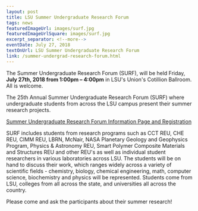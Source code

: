 ```yaml
---
layout: post
title: LSU Summer Undergraduate Research Forum
tags: news
featuredImageUrl: images/surf.jpg
featuredImageUrlSquare: images/surf.jpg
excerpt_separator: <!--more-->
eventDate: July 27, 2018
textOnUrl: LSU Summer Undergraduate Research Forum
link: /summer-undergrad-research-forum.html
---
```


The Summer Undergraduate Research Forum (SURF), will be held Friday, **July 27th, 2018 from 1:00pm – 4:00pm** in LSU's Union's Cotillion Ballroom. All is welcome.

The 25th Annual Summer Undergraduate Research Forum (SURF) where undergraduate students from across the LSU campus present their summer research projects.

<a href="/summer-undergrad-research-forum.html" class="btn btn-info" style="margin-bottom: 30px">Summer Undergraduate Research Forum Information Page and Registration</a>

<!--more-->SURF includes students from research programs such as CCT REU, CHE REU, CIMM REU, LBRN, McNair, NASA Planetary Geology and Geophysics Program, Physics & Astronomy REU, Smart Polymer Composite Materials and Structures REU and other REU's as well as individual student researchers in various laboratories across LSU. The students will be on hand to discuss their work, which ranges widely across a variety of scientific fields - chemistry, biology, chemical engineering, math, computer science, biochemistry and physics will be represented. Students come from LSU, colleges from all across the state, and universities all across the country.

Please come and ask the participants about their summer research!
